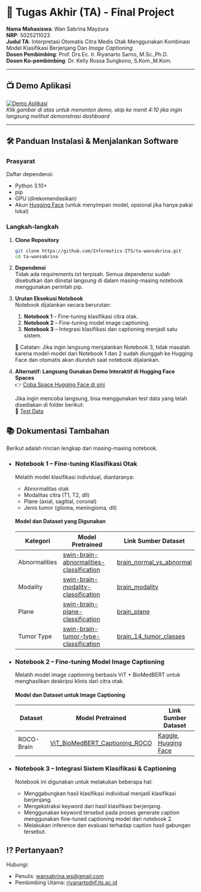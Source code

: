 # 🏁 Tugas Akhir (TA) - Final Project

**Nama Mahasiswa**: Wan Sabrina Mayzura  
**NRP**: 5025211023  
**Judul TA**: Interpretasi Otomatis Citra Medis Otak Menggunakan Kombinasi Model Klasifikasi Berjenjang Dan *Image Captioning*  
**Dosen Pembimbing**: Prof. Drs.Ec. Ir. Riyanarto Sarno, M.Sc.,Ph.D.  
**Dosen Ko-pembimbing**: Dr. Kelly Rossa Sungkono, S.Kom.,M.Kom.

---

## 📺 Demo Aplikasi  

[![Demo Aplikasi](https://i.ytimg.com/vi/dLTcBD8TKZA/maxresdefault.jpg)](https://youtu.be/dLTcBD8TKZA)  
*Klik gambar di atas untuk menonton demo, skip ke menit 4:10 jika ingin langsung melihat demonstrasi dashboard*

---

## 🛠 Panduan Instalasi & Menjalankan Software  

### Prasyarat  
Daftar dependensi:
  - Python 3.10+
  - pip
  - GPU (direkomendasikan)
  - Akun [Hugging Face](https://huggingface.co/) (untuk menyimpan model, opsional jika hanya pakai lokal)

### Langkah-langkah  
1. **Clone Repository**  
   ```bash
   git clone https://github.com/Informatics-ITS/ta-wansabrina.git
   cd ta-wansabrina
   ```
2. **Dependensi**  
   Tidak ada requirements.txt terpisah. Semua dependensi sudah disebutkan dan diinstal langsung di dalam masing-masing notebook menggunakan perintah pip.

3. **Urutan Eksekusi Notebook**  
   Notebook dijalankan secara berurutan:
   1. **Notebook 1** – Fine-tuning klasifikasi citra otak.
   2. **Notebook 2** – Fine-tuning model image captioning.
   3. **Notebook 3** – Integrasi klasifikasi dan captioning menjadi satu sistem.

   📌 Catatan: Jika ingin langsung menjalankan Notebook 3, tidak masalah karena model-model dari Notebook 1 dan 2 sudah diunggah ke Hugging Face dan otomatis akan diunduh saat notebook dijalankan.

4. **Alternatif: Langsung Gunakan Demo Interaktif di Hugging Face Spaces**  
   👉 [Coba Space Hugging Face di sini](https://huggingface.co/spaces/bombshelll/brain-hierarchical-captioning)

   Jika ingin mencoba langsung, bisa menggunakan test data yang telah disediakan di folder berikut:  
   📁 [Test Data](https://github.com/Informatics-ITS/ta-wansabrina/tree/main/Test%20Data)


## 📚 Dokumentasi Tambahan
Berikut adalah rincian lengkap dari masing-masing notebook.
- ### Notebook 1 – Fine-tuning Klasifikasi Otak
   Melatih model klasifikasi individual, diantaranya:
   * Abnormalitas otak
   * Modalitas citra (T1, T2, dll)
   * Plane (axial, sagittal, coronal)
   * Jenis tumor (glioma, meningioma, dll)

   #### Model dan Dataset yang Digunakan
   | Kategori| Model Pretrained| Link Sumber Dataset|
   |------------------|------------------------------------------------------------------------------------------------------------------------------------------------------------------|--------------------------------------------------------------------------------------------------------------------------------------------------|
   | Abnormalities    | [swin-brain-abnormalities-classification](https://huggingface.co/bombshelll/swin-brain-abnormalities-classification)        | [brain_normal_vs_abnormal](https://huggingface.co/datasets/bombshelll/brain_normal_vs_abnormal)                                                  |
   | Modality         | [swin-brain-modality-classification](https://huggingface.co/bombshelll/swin-brain-modality-classification)                  | [brain_modality](https://huggingface.co/datasets/bombshelll/brain_modality)                                                                      |
   | Plane            | [swin-brain-plane-classification](https://huggingface.co/bombshelll/swin-brain-plane-classification)                        | [brain_plane](https://huggingface.co/datasets/bombshelll/brain_plane)                                                                            |
   | Tumor Type       | [swin-brain-tumor-type-classification](https://huggingface.co/bombshelll/swin-brain-tumor-type-classification)              | [brain_14_tumor_classes](https://huggingface.co/datasets/bombshelll/brain_14_tumor_classes)                                                      |


- ### Notebook 2 – Fine-tuning Model Image Captioning  
   Melatih model image captioning berbasis ViT + BioMedBERT untuk menghasilkan deskripsi klinis dari citra otak.

   #### Model dan Dataset untuk Image Captioning
   | Dataset        | Model Pretrained                                                                                                 | Link Sumber Dataset                                                                                                  |
   |-----------------|------------------------------------------------------------------------------------------------------------------|----------------------------------------------------------------------------------------------------------|
   | ROCO-Brain      | [ViT_BioMedBERT_Captioning_ROCO](https://huggingface.co/bombshelll/ViT_BioMedBert_Captioning_ROCO)              | [Kaggle](https://www.kaggle.com/datasets/hieugiaosu/roco-brain), [Hugging Face](https://huggingface.co/datasets/bombshelll/rocobrain) |


- ### Notebook 3 – Integrasi Sistem Klasifikasi & Captioning  
   Notebook ini digunakan untuk melakukan beberapa hal:
   * Menggabungkan hasil klasifikasi individual menjadi klasifikasi berjenjang.
   * Mengekstraksi keyword dari hasil klasifikasi berjenjang.
   * Menggunakan keyword tersebut pada proses generate caption menggunakan fine-tuned captioning model dari notebook 2.
   * Melakukan inference dan evaluasi terhadap caption hasil gabungan tersebut.

## ⁉️ Pertanyaan?

Hubungi:
- Penulis: wansabrina.ws@gmail.com
- Pembimbing Utama: riyanarto@if.its.ac.id
